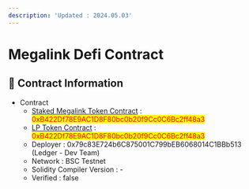 ```yaml
---
description: 'Updated : 2024.05.03'
---
```


# Megalink Defi Contract



## 📌  Contract Information <a href="#stg-contract-information" id="stg-contract-information"></a>

* Contract
  * [Staked Megalink Token Contract](https://testnet.bscscan.com/address/0xB422Df78E9AC1D8F80bc0b20f9Cc0C6Bc2ff48a3) : <mark style="color:red;">0xB422Df78E9AC1D8F80bc0b20f9Cc0C6Bc2ff48a3</mark>
  * [LP Token Contract](https://testnet.bscscan.com/address/0xB422Df78E9AC1D8F80bc0b20f9Cc0C6Bc2ff48a3) : <mark style="color:red;">0xB422Df78E9AC1D8F80bc0b20f9Cc0C6Bc2ff48a3</mark>
  * Deployer : 0x79c83E724b6C875001C799bEB6068014C1BBb513 (Ledger - Dev Team)
  * Network : BSC Testnet
  * Solidity Compiler Version : -
  * Verified : false
